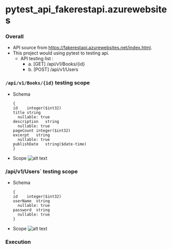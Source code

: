 # pytest_api_fakerestapi.azurewebsites


### Overall
- API source from https://fakerestapi.azurewebsites.net/index.html.
- This project would using pytest to testing api.
  - API testing list :
    - a. [GET] /api/v1/Books/{id} 
    - b. [POST] /api/v1/Users
    
    
### `/api/v1/Books/{id}` testing scope
- Schema
  ```schema
  {
  id	integer($int32)
  title	string
    nullable: true
  description	string
    nullable: true
  pageCount	integer($int32)
  excerpt	string
    nullable: true
  publishDate	string($date-time)
  }
  ```
- Scope
![alt text](https://github.com/taurus5650/Drafting-pytest_api_fakerestapi.azurewebsites/blob/main/xmind/get-api-v1-books-id.png)


### /api/v1/Users` testing scope
- Schema
  ```schema
  {
  id	integer($int32)
  userName	string
    nullable: true
  password	string
    nullable: true
  }
  ```
- Scope
![alt text](https://github.com/taurus5650/Drafting-pytest_api_fakerestapi.azurewebsites/blob/main/xmind/post-api-v1-users.png)


### Execution

